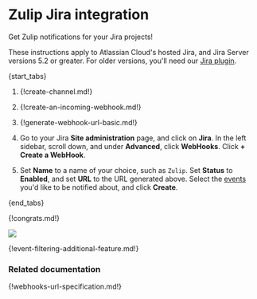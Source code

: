 # Zulip Jira integration

Get Zulip notifications for your Jira projects!

These instructions apply to Atlassian Cloud's hosted Jira, and Jira
Server versions 5.2 or greater. For older versions, you'll need our
[Jira plugin](./jira-plugin).

{start_tabs}

1. {!create-channel.md!}

1. {!create-an-incoming-webhook.md!}

1. {!generate-webhook-url-basic.md!}

1. Go to your Jira **Site administration** page, and click on **Jira**.
   In the left sidebar, scroll down, and under **Advanced**, click
   **WebHooks**. Click **+ Create a WebHook**.

1. Set **Name** to a name of your choice, such as `Zulip`. Set
   **Status** to **Enabled**, and set **URL** to the URL generated
   above. Select the [events](#filtering-incoming-events) you'd like
   to be notified about, and click **Create**.

{end_tabs}

{!congrats.md!}

![](/static/images/integrations/jira/001.png)

{!event-filtering-additional-feature.md!}

### Related documentation

{!webhooks-url-specification.md!}
